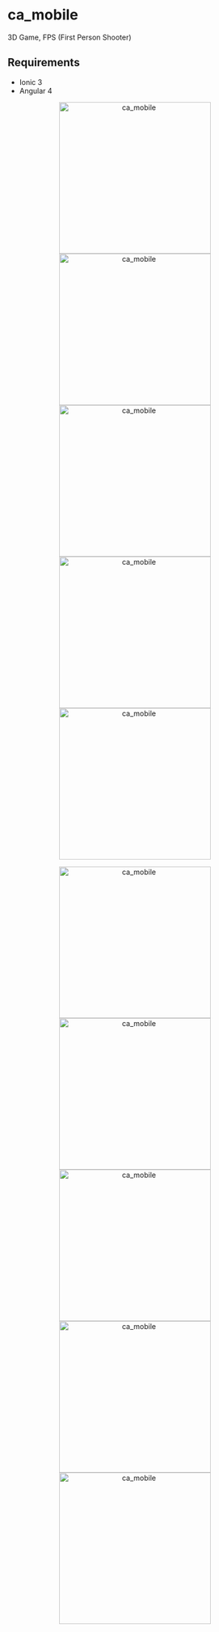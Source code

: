 # ca_mobile

3D Game, FPS (First Person Shooter)

## Requirements

  + Ionic 3
  + Angular 4

<p align="center">

<img src="https://user-images.githubusercontent.com/5104496/85629988-3c5fca80-b649-11ea-9d2f-13b492bcb59e.png" alt="ca_mobile" width="300" height="300"/> 

<img src="https://user-images.githubusercontent.com/5104496/85630231-ae381400-b649-11ea-8c7c-cef6b1346ed2.png" alt="ca_mobile" width="300" height="300"/>

<img src="https://user-images.githubusercontent.com/5104496/85630318-cc057900-b649-11ea-90bb-322e2adb2b79.png" alt="ca_mobile" width="300" height="300"/>

<img src="https://user-images.githubusercontent.com/5104496/85630415-efc8bf00-b649-11ea-99f2-11cdb18330dd.png" alt="ca_mobile" width="300" height="300"/>

<img src="https://user-images.githubusercontent.com/5104496/85630436-ff480800-b649-11ea-81b6-3b9014faaac2.png" alt="ca_mobile" width="300" height="300"/>

</p>

<p align="center">

<img src="https://user-images.githubusercontent.com/5104496/85631667-55b64600-b64c-11ea-8ce1-71e50c740812.png" alt="ca_mobile" width="300" height="300"/> 

<img src="https://user-images.githubusercontent.com/5104496/85631720-6ebef700-b64c-11ea-8ad7-8831881cd035.png" alt="ca_mobile" width="300" height="300"/>

<img src="https://user-images.githubusercontent.com/5104496/85631779-89916b80-b64c-11ea-854a-63e45713fc2c.png" alt="ca_mobile" width="300" height="300"/>

<img src="https://user-images.githubusercontent.com/5104496/85631861-a3cb4980-b64c-11ea-98ae-e05661c38555.png" alt="ca_mobile" width="300" height="300"/>

<img src="https://user-images.githubusercontent.com/5104496/85631901-b6de1980-b64c-11ea-8d93-be61ff2c7547.png" alt="ca_mobile" width="300" height="300"/>

</p>
